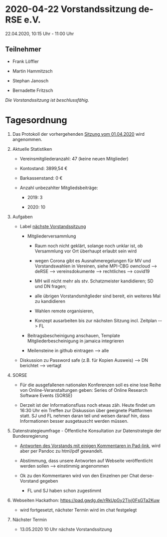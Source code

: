 2020-04-22 Vorstandssitzung de-RSE e.V.
=======================================

22.04.2020, 10:15 Uhr - 11:00 Uhr

Teilnehmer
----------

-   Frank Löffler

-   Martin Hammitzsch

-   Stephan Janosch

-   Bernadette Fritzsch

*Die Vorstandssitzung ist beschlussfähig.*

Tagesordnung
============

1.  Das Protokoll der vorhergehenden [Sitzung vom
    01.04.2020](https://github.com/DE-RSE/protokolle/blob/master/Vorstandssitzungen/Protokoll-Vorstand-deRSE-2020-04-01.md)
    wird angenommen.

2.  Aktuelle Statistiken

    -   Vereinsmitgliederanzahl: 47 (keine neuen Mitglieder)

    -   Kontostand: 3899,54 €

    -   Barkassenstand: 0 €

    -   Anzahl unbezahlter Mitgliedsbeiträge:

        -   2019: 3

        -   2020: 10

3.  Aufgaben

    -   Label [nächste
        Vorstandssitzung](https://github.com/DE-RSE/vorstand/labels/n%C3%A4chste%20Vorstandssitzung)

        -   Mitgliederversammlung

            -   Raum noch nicht geklärt, solange noch unklar ist, ob Versammlung
                vor Ort überhaupt erlaubt sein wird

            -   wegen Corona gibt es Ausnahmeregelungen für MV und
                Vorstandswahlen in Vereinen, siehe MPI-CBG owncloud 
				--> deRSE --> vereinsdokumente --> rechtliches --> covid19

            -   MH will nicht mehr als stv. Schatzmeister kandidieren; SD und DN
                fragen;

            -   alle übrigen Vorstandsmitglieder sind bereit, ein weiteres Mal
                zu kandidieren

            -   Wahlen remote organisieren,

            -   Konzept ausarbeiten bis zur nächsten Sitzung incl. Zeitplan -->
                FL

        -   Beitragsbescheinigung anschauen, Template Mitgliederbescheinigung in
            jamaica integrieren

        -   Meilensteine in github eintragen --> alle

    -   Diskussion zu Password safe (z.B. für Kopien Ausweis) --> DN berichtet
        --> vertagt

4.  SORSE

    -   Für die ausgefallenen nationalen Konferenzen soll es eine lose Reihe von
        Online-Veranstaltungen geben: Series of Online Research Software Events
        (SORSE)

    -   Derzeit ist der Informationsfluss noch etwas zäh. Heute findet um 16:30
        Uhr ein Treffen zur Diskussion über geeignete Plattformen statt. SJ und
        FL nehmen daran teil und weisen darauf hin, dass Informationen besser
        ausgetauscht werden müssen.

5.  Datenstrategieumfrage - Öffentliche Konsultation zur Datenstrategie der
    Bundesregierung

    -   [Antworten des Vorstands mit einigen Kommentaren in
        Pad-link](https://pad.gwdg.de/beUZhfnsSN6LXQn7sfPZ4w?view), wird aber
        per Pandoc zu html/pdf gewandelt.

    -   Abstimmung, dass unsere Antworten auf Webseite veröffentlicht werden
        sollen --\> einstimmig angenommen

    -   Ok zu den Kommentaren wird von den Einzelnen per Chat derse-Vorstand
        gegeben

        -   FL und SJ haben schon zugestimmt

6.  Webseiten Hackathon: https://pad.gwdg.de/rRkUpGy2Tjyj0FsGTa2Kuw

    -   wird fortgesetzt, nächster Termin wird im chat festgelegt

7.  Nächster Termin

    -   13.05.2020 10 Uhr nächste Vorstandssitzung
